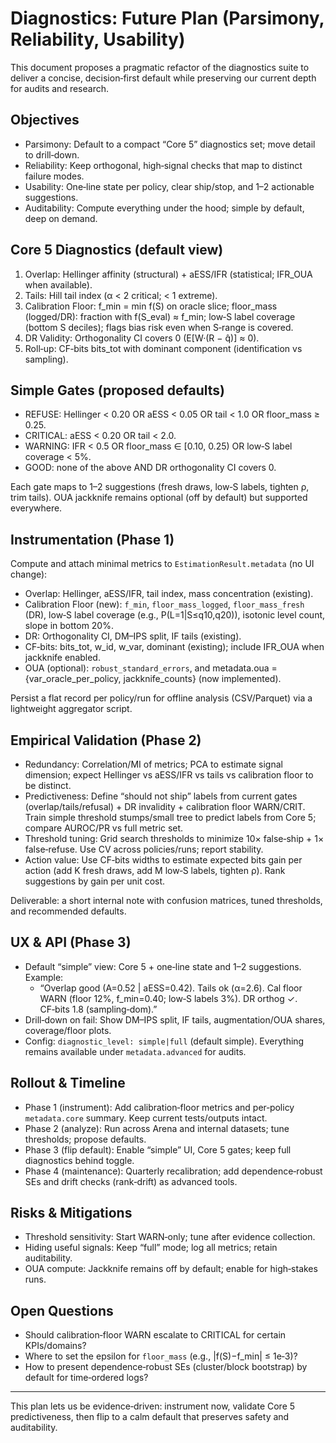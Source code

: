 # Diagnostics: Future Plan (Parsimony, Reliability, Usability)

This document proposes a pragmatic refactor of the diagnostics suite to deliver a concise, decision‑first default while preserving our current depth for audits and research.

## Objectives
- Parsimony: Default to a compact “Core 5” diagnostics set; move detail to drill‑down.
- Reliability: Keep orthogonal, high‑signal checks that map to distinct failure modes.
- Usability: One‑line state per policy, clear ship/stop, and 1–2 actionable suggestions.
- Auditability: Compute everything under the hood; simple by default, deep on demand.

## Core 5 Diagnostics (default view)
1) Overlap: Hellinger affinity (structural) + aESS/IFR (statistical; IFR_OUA when available).
2) Tails: Hill tail index (α < 2 critical; < 1 extreme).
3) Calibration Floor: f_min = min f(S) on oracle slice; floor_mass (logged/DR): fraction with f(S_eval) ≈ f_min; low‑S label coverage (bottom S deciles); flags bias risk even when S‑range is covered.
4) DR Validity: Orthogonality CI covers 0 (E[W·(R − q̂)] ≈ 0).
5) Roll‑up: CF‑bits bits_tot with dominant component (identification vs sampling).

## Simple Gates (proposed defaults)
- REFUSE: Hellinger < 0.20 OR aESS < 0.05 OR tail < 1.0 OR floor_mass ≥ 0.25.
- CRITICAL: aESS < 0.20 OR tail < 2.0.
- WARNING: IFR < 0.5 OR floor_mass ∈ [0.10, 0.25) OR low‑S label coverage < 5%.
- GOOD: none of the above AND DR orthogonality CI covers 0.

Each gate maps to 1–2 suggestions (fresh draws, low‑S labels, tighten ρ, trim tails). OUA jackknife remains optional (off by default) but supported everywhere.

## Instrumentation (Phase 1)
Compute and attach minimal metrics to `EstimationResult.metadata` (no UI change):
- Overlap: Hellinger, aESS/IFR, tail index, mass concentration (existing).
- Calibration Floor (new): `f_min`, `floor_mass_logged`, `floor_mass_fresh` (DR), low‑S label coverage (e.g., P(L=1|S≤q10,q20)), isotonic level count, slope in bottom 20%.
- DR: Orthogonality CI, DM–IPS split, IF tails (existing).
- CF‑bits: bits_tot, w_id, w_var, dominant (existing); include IFR_OUA when jackknife enabled.
- OUA (optional): `robust_standard_errors`, and metadata.oua = {var_oracle_per_policy, jackknife_counts} (now implemented).

Persist a flat record per policy/run for offline analysis (CSV/Parquet) via a lightweight aggregator script.

## Empirical Validation (Phase 2)
- Redundancy: Correlation/MI of metrics; PCA to estimate signal dimension; expect Hellinger vs aESS/IFR vs tails vs calibration floor to be distinct.
- Predictiveness: Define “should not ship” labels from current gates (overlap/tails/refusal) + DR invalidity + calibration floor WARN/CRIT. Train simple threshold stumps/small tree to predict labels from Core 5; compare AUROC/PR vs full metric set.
- Threshold tuning: Grid search thresholds to minimize 10× false‑ship + 1× false‑refuse. Use CV across policies/runs; report stability.
- Action value: Use CF‑bits widths to estimate expected bits gain per action (add K fresh draws, add M low‑S labels, tighten ρ). Rank suggestions by gain per unit cost.

Deliverable: a short internal note with confusion matrices, tuned thresholds, and recommended defaults.

## UX & API (Phase 3)
- Default “simple” view: Core 5 + one‑line state and 1–2 suggestions. Example: 
  - “Overlap good (A=0.52 | aESS=0.42). Tails ok (α=2.6). Cal floor WARN (floor 12%, f_min=0.40; low‑S labels 3%). DR orthog ✓. CF‑bits 1.8 (sampling‑dom).”
- Drill‑down on fail: Show DM–IPS split, IF tails, augmentation/OUA shares, coverage/floor plots.
- Config: `diagnostic_level: simple|full` (default simple). Everything remains available under `metadata.advanced` for audits.

## Rollout & Timeline
- Phase 1 (instrument): Add calibration‑floor metrics and per‑policy `metadata.core` summary. Keep current tests/outputs intact.
- Phase 2 (analyze): Run across Arena and internal datasets; tune thresholds; propose defaults.
- Phase 3 (flip default): Enable “simple” UI, Core 5 gates; keep full diagnostics behind toggle.
- Phase 4 (maintenance): Quarterly recalibration; add dependence‑robust SEs and drift checks (rank‑drift) as advanced tools.

## Risks & Mitigations
- Threshold sensitivity: Start WARN‑only; tune after evidence collection.
- Hiding useful signals: Keep “full” mode; log all metrics; retain auditability.
- OUA compute: Jackknife remains off by default; enable for high‑stakes runs.

## Open Questions
- Should calibration‑floor WARN escalate to CRITICAL for certain KPIs/domains?
- Where to set the epsilon for `floor_mass` (e.g., |f(S)−f_min| ≤ 1e‑3)?
- How to present dependence‑robust SEs (cluster/block bootstrap) by default for time‑ordered logs?

---

This plan lets us be evidence‑driven: instrument now, validate Core 5 predictiveness, then flip to a calm default that preserves safety and auditability.
